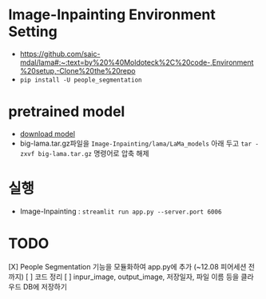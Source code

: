 # Image-Inpainting Environment Setting
- https://github.com/saic-mdal/lama#:~:text=by%20%40Moldoteck%2C%20code-,Environment%20setup,-Clone%20the%20repo
- `pip install -U people_segmentation`

# pretrained model
- [download model](https://drive.google.com/drive/folders/1U7PsxDzC1CnYdNrQP9CkELxF_BcRXEIp?usp=sharing)
- big-lama.tar.gz파일을 `Image-Inpainting/lama/LaMa_models` 아래 두고 `tar -zxvf big-lama.tar.gz` 명령어로 압축 해제

# 실행
- Image-Inpainting : `streamlit run app.py --server.port 6006`

# TODO
[X] People Segmentation 기능을 모듈화하여 app.py에 추가 (~12.08 피어세션 전까지)
[ ] 코드 정리
[ ] inpur_image, output_image, 저장일자, 파일 이름 등을 클라우드 DB에 저장하기

